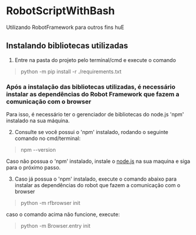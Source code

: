 # RobotScriptWithBash
Utilizando RobotFramework para outros fins huE


## Instalando bibliotecas utilizadas
1. Entre na pasta do projeto pelo terminal/cmd e execute o comando
> python -m pip install -r ./requirements.txt


### Após a instalação das bibliotecas utilizadas, é necessário instalar as dependências do Robot Framework que fazem a  comunicação com o browser

Para isso, é necessário ter o gerenciador de bibliotecas do node.js 'npm' instalado na sua máquina.

2. Consulte se você possui o 'npm' instalado, rodando o seguinte comando no cmd/terminal:
> npm --version

Caso não possua o 'npm' instalado, instale o [node.js](https://nodejs.org/en/download/current/) na sua maquina e siga para o próximo passo.

3. Caso já possua o 'npm' instalado, execute o comando abaixo para instalar as dependências do robot que fazem a comunicação com o browser
> python -m rfbrowser init

caso o comando acima não funcione, execute:

> python -m Browser.entry init
